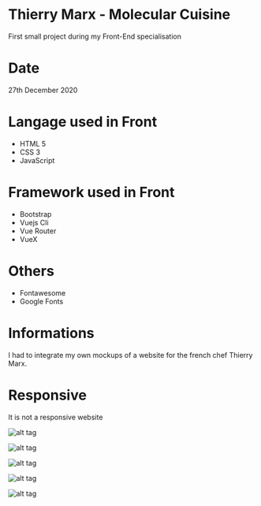 # Thierry Marx - Molecular Cuisine
First small project during my Front-End specialisation

# Date
27th December 2020

# Langage used in Front
- HTML 5
- CSS 3
- JavaScript

# Framework used in Front
- Bootstrap
- Vuejs Cli
- Vue Router
- VueX

# Others
- Fontawesome
- Google Fonts

# Informations
I had to integrate my own mockups of a website for the french chef Thierry Marx.

# Responsive
It is not a responsive website



![alt tag](https://user-images.githubusercontent.com/73991398/103199421-1f9f9a80-48eb-11eb-94c6-3b2d013a4821.png)

![alt tag](https://user-images.githubusercontent.com/73991398/102104352-6216a100-3e2e-11eb-96ef-20d5f3352edb.png)

![alt tag](https://user-images.githubusercontent.com/73991398/102104393-6f339000-3e2e-11eb-8e59-fe20500d8d9f.png)

![alt tag](https://user-images.githubusercontent.com/73991398/102104426-78246180-3e2e-11eb-8a4f-be8579018613.png)

![alt tag](https://user-images.githubusercontent.com/73991398/102104337-5dea8380-3e2e-11eb-8470-4a67122060c5.png)
